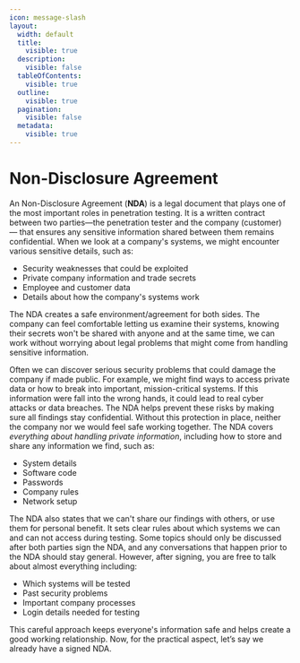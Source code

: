 ```yaml
---
icon: message-slash
layout:
  width: default
  title:
    visible: true
  description:
    visible: false
  tableOfContents:
    visible: true
  outline:
    visible: true
  pagination:
    visible: false
  metadata:
    visible: true
---
```


# Non-Disclosure Agreement

An Non-Disclosure Agreement (**NDA**) is a legal document that plays one of the most important roles in penetration testing. It is a written contract between two parties—the penetration tester and the company (customer) — that ensures any sensitive information shared between them remains confidential. When we look at a company's systems, we might encounter various sensitive details, such as:

* Security weaknesses that could be exploited
* Private company information and trade secrets
* Employee and customer data
* Details about how the company's systems work

The NDA creates a safe environment/agreement for both sides. The company can feel comfortable letting us examine their systems, knowing their secrets won't be shared with anyone and at the same time, we can work without worrying about legal problems that might come from handling sensitive information.

Often we can discover serious security problems that could damage the company if made public. For example, we might find ways to access private data or how to break into important, mission-critical systems. If this information were fall into the wrong hands, it could lead to real cyber attacks or data breaches. The NDA helps prevent these risks by making sure all findings stay confidential. Without this protection in place, neither the company nor we would feel safe working together. The NDA covers _everything about handling private information_, including how to store and share any information we find, such as:

* System details
* Software code
* Passwords
* Company rules
* Network setup

The NDA also states that we can't share our findings with others, or use them for personal benefit. It sets clear rules about which systems we can and can not access during testing. Some topics should only be discussed after both parties sign the NDA, and any conversations that happen prior to the NDA should stay general. However, after signing, you are free to talk about almost everything including:

* Which systems will be tested
* Past security problems
* Important company processes
* Login details needed for testing

This careful approach keeps everyone's information safe and helps create a good working relationship. Now, for the practical aspect, let’s say we already have a signed NDA.
